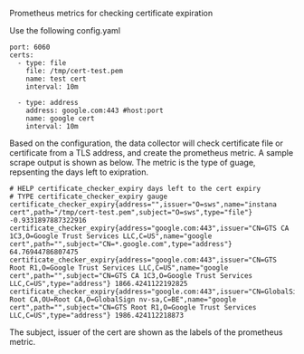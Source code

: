 Prometheus metrics for checking certificate expiration

Use the following config.yaml
```
port: 6060
certs:
  - type: file
    file: /tmp/cert-test.pem
    name: test cert
    interval: 10m

  - type: address
    address: google.com:443 #host:port
    name: google cert
    interval: 10m
```

Based on the configuration, the data collector will check certificate file or certificate from a TLS address, and create the prometheus metric. A sample scrape output is shown as below. The metric is the type of guage, repsenting the days left to exipration.

```
# HELP certificate_checker_expiry days left to the cert expiry
# TYPE certificate_checker_expiry gauge
certificate_checker_expiry{address="",issuer="O=sws",name="instana cert",path="/tmp/cert-test.pem",subject="O=sws",type="file"} -0.9331897887322916
certificate_checker_expiry{address="google.com:443",issuer="CN=GTS CA 1C3,O=Google Trust Services LLC,C=US",name="google cert",path="",subject="CN=*.google.com",type="address"} 64.76944786807475
certificate_checker_expiry{address="google.com:443",issuer="CN=GTS Root R1,O=Google Trust Services LLC,C=US",name="google cert",path="",subject="CN=GTS CA 1C3,O=Google Trust Services LLC,C=US",type="address"} 1866.4241122192825
certificate_checker_expiry{address="google.com:443",issuer="CN=GlobalSign Root CA,OU=Root CA,O=GlobalSign nv-sa,C=BE",name="google cert",path="",subject="CN=GTS Root R1,O=Google Trust Services LLC,C=US",type="address"} 1986.424112218873
```

The subject, issuer of the cert are shown as the labels of the prometheus metric.
